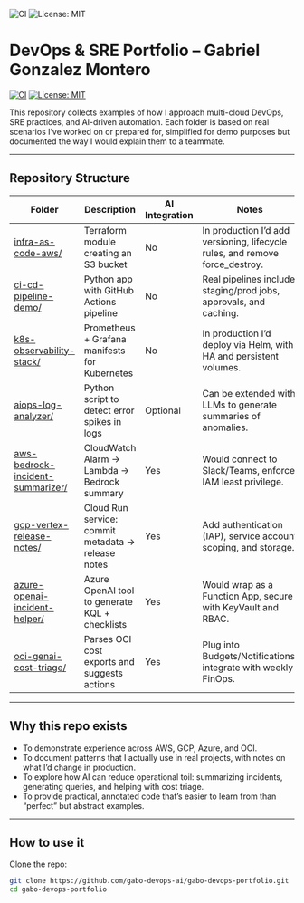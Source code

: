 ![CI](https://github.com/gabo-devops-ai/gabo-devops-portfolio/actions/workflows/ci.yml/badge.svg)
![License: MIT](https://img.shields.io/badge/License-MIT-green.svg)

# DevOps & SRE Portfolio – Gabriel Gonzalez Montero

[![CI](https://github.com/gabo-devops-ai/gabo-devops-portfolio/actions/workflows/ci.yml/badge.svg)](../../actions)
[![License: MIT](https://img.shields.io/badge/License-MIT-yellow.svg)](LICENSE)

This repository collects examples of how I approach multi-cloud DevOps, SRE practices, and AI-driven automation.
Each folder is based on real scenarios I’ve worked on or prepared for, simplified for demo purposes but documented the way I would explain them to a teammate.

---

## Repository Structure

| Folder | Description | AI Integration | Notes |
|--------|-------------|----------------|-------|
| [infra-as-code-aws/](infra-as-code-aws) | Terraform module creating an S3 bucket | No | In production I’d add versioning, lifecycle rules, and remove force_destroy. |
| [ci-cd-pipeline-demo/](ci-cd-pipeline-demo) | Python app with GitHub Actions pipeline | No | Real pipelines include staging/prod jobs, approvals, and caching. |
| [k8s-observability-stack/](k8s-observability-stack) | Prometheus + Grafana manifests for Kubernetes | No | In production I’d deploy via Helm, with HA and persistent volumes. |
| [aiops-log-analyzer/](aiops-log-analyzer) | Python script to detect error spikes in logs | Optional | Can be extended with LLMs to generate summaries of anomalies. |
| [aws-bedrock-incident-summarizer/](aws-bedrock-incident-summarizer) | CloudWatch Alarm → Lambda → Bedrock summary | Yes | Would connect to Slack/Teams, enforce IAM least privilege. |
| [gcp-vertex-release-notes/](gcp-vertex-release-notes) | Cloud Run service: commit metadata → release notes | Yes | Add authentication (IAP), service account scoping, and storage. |
| [azure-openai-incident-helper/](azure-openai-incident-helper) | Azure OpenAI tool to generate KQL + checklists | Yes | Would wrap as a Function App, secure with KeyVault and RBAC. |
| [oci-genai-cost-triage/](oci-genai-cost-triage) | Parses OCI cost exports and suggests actions | Yes | Plug into Budgets/Notifications, integrate with weekly FinOps. |

---

## Why this repo exists

- To demonstrate experience across AWS, GCP, Azure, and OCI.
- To document patterns that I actually use in real projects, with notes on what I’d change in production.
- To explore how AI can reduce operational toil: summarizing incidents, generating queries, and helping with cost triage.
- To provide practical, annotated code that’s easier to learn from than “perfect” but abstract examples.

---

## How to use it

Clone the repo:
```bash
git clone https://github.com/gabo-devops-ai/gabo-devops-portfolio.git
cd gabo-devops-portfolio

